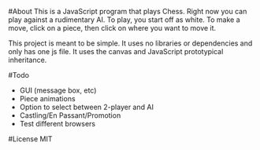 #About
This is a JavaScript program that plays Chess. Right now you can play against a rudimentary AI.
To play, you start off as white. To make a move, click on a piece, then click on where you want to move it.

This project is meant to be simple. It uses no libraries or dependencies and only has one js file. It uses the canvas and JavaScript prototypical inheritance.

#Todo
* GUI (message box, etc)
* Piece animations
* Option to select between 2-player and AI
* Castling/En Passant/Promotion
* Test different browsers

#License
MIT